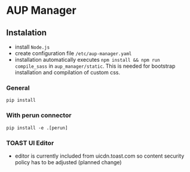 # AUP Manager

## Instalation

- install `Node.js`
- create configuration file `/etc/aup-manager.yaml`
- installation automatically executes `npm install && npm run compile_sass` in `aup_manager/static`. This is needed for bootstrap installation and compilation of custom css.

### General

```
pip install
```

### With perun connector

```
pip install -e .[perun]
```

### TOAST UI Editor

- editor is currently included from uicdn.toast.com so content security policy has to be adjusted (planned change)
